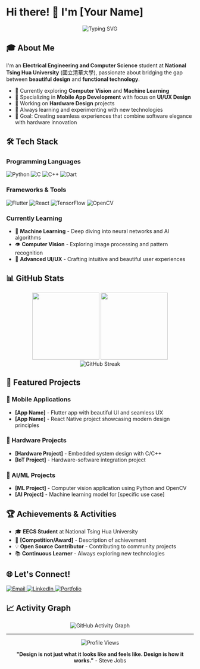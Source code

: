 # Hi there! 👋 I'm [Your Name]

<div align="center">
  <img src="https://readme-typing-svg.herokuapp.com?font=Fira+Code&pause=1000&color=36BCF7&center=true&vCenter=true&width=435&lines=EECS+Student+%40+NTHU;App+Developer+%26+Designer;Hardware+Enthusiast;AI%2FML+Learner" alt="Typing SVG" />
</div>

## 🎓 About Me

I'm an **Electrical Engineering and Computer Science** student at **National Tsing Hua University** (國立清華大學), passionate about bridging the gap between **beautiful design** and **functional technology**.

- 🔭 Currently exploring **Computer Vision** and **Machine Learning**
- 📱 Specializing in **Mobile App Development** with focus on **UI/UX Design**
- 🔧 Working on **Hardware Design** projects
- 🌱 Always learning and experimenting with new technologies
- 🎯 Goal: Creating seamless experiences that combine software elegance with hardware innovation

## 🛠️ Tech Stack

### Programming Languages
<p align="left">
  <img src="https://img.shields.io/badge/Python-3776AB?style=for-the-badge&logo=python&logoColor=white" alt="Python"/>
  <img src="https://img.shields.io/badge/C-00599C?style=for-the-badge&logo=c&logoColor=white" alt="C"/>
  <img src="https://img.shields.io/badge/C++-00599C?style=for-the-badge&logo=cplusplus&logoColor=white" alt="C++"/>
  <img src="https://img.shields.io/badge/Dart-0175C2?style=for-the-badge&logo=dart&logoColor=white" alt="Dart"/>
</p>

### Frameworks & Tools
<p align="left">
  <img src="https://img.shields.io/badge/Flutter-02569B?style=for-the-badge&logo=flutter&logoColor=white" alt="Flutter"/>
  <img src="https://img.shields.io/badge/React-20232A?style=for-the-badge&logo=react&logoColor=61DAFB" alt="React"/>
  <img src="https://img.shields.io/badge/TensorFlow-FF6F00?style=for-the-badge&logo=tensorflow&logoColor=white" alt="TensorFlow"/>
  <img src="https://img.shields.io/badge/OpenCV-27338e?style=for-the-badge&logo=OpenCV&logoColor=white" alt="OpenCV"/>
</p>

### Currently Learning
- 🤖 **Machine Learning** - Deep diving into neural networks and AI algorithms
- 👁️ **Computer Vision** - Exploring image processing and pattern recognition
- 🎨 **Advanced UI/UX** - Crafting intuitive and beautiful user experiences

## 📊 GitHub Stats

<div align="center">
  <img height="180em" src="https://github-readme-stats.vercel.app/api?username=YOUR_USERNAME&show_icons=true&theme=tokyonight&include_all_commits=true&count_private=true"/>
  <img height="180em" src="https://github-readme-stats.vercel.app/api/top-langs/?username=YOUR_USERNAME&layout=compact&langs_count=8&theme=tokyonight"/>
</div>

<div align="center">
  <img src="https://github-readme-streak-stats.herokuapp.com/?user=YOUR_USERNAME&theme=tokyonight" alt="GitHub Streak"/>
</div>

## 🚀 Featured Projects

### 📱 Mobile Applications
- **[App Name]** - Flutter app with beautiful UI and seamless UX
- **[App Name]** - React Native project showcasing modern design principles

### 🔧 Hardware Projects
- **[Hardware Project]** - Embedded system design with C/C++
- **[IoT Project]** - Hardware-software integration project

### 🤖 AI/ML Projects
- **[ML Project]** - Computer vision application using Python and OpenCV
- **[AI Project]** - Machine learning model for [specific use case]

## 🏆 Achievements & Activities

- 🎓 **EECS Student** at National Tsing Hua University
- 🏅 **[Competition/Award]** - Description of achievement
- 💡 **Open Source Contributor** - Contributing to community projects
- 📚 **Continuous Learner** - Always exploring new technologies

## 🌐 Let's Connect!

<p align="left">
  <a href="mailto:your.email@example.com">
    <img src="https://img.shields.io/badge/Email-D14836?style=for-the-badge&logo=gmail&logoColor=white" alt="Email"/>
  </a>
  <a href="https://linkedin.com/in/yourprofile">
    <img src="https://img.shields.io/badge/LinkedIn-0077B5?style=for-the-badge&logo=linkedin&logoColor=white" alt="LinkedIn"/>
  </a>
  <a href="https://your-portfolio.com">
    <img src="https://img.shields.io/badge/Portfolio-FF5722?style=for-the-badge&logo=todoist&logoColor=white" alt="Portfolio"/>
  </a>
</p>

## 📈 Activity Graph

<div align="center">
  <img src="https://github-readme-activity-graph.vercel.app/graph?username=YOUR_USERNAME&theme=tokyo-night&bg_color=1a1b27&color=70a5fd&line=bf91f3&point=38bdae&area=true&hide_border=true" alt="GitHub Activity Graph"/>
</div>

---

<div align="center">
  <img src="https://komarev.com/ghpvc/?username=YOUR_USERNAME&color=blueviolet&style=flat-square&label=Profile+Views" alt="Profile Views"/>
</div>

<div align="center">
  
  **"Design is not just what it looks like and feels like. Design is how it works."** - Steve Jobs
  
</div>
